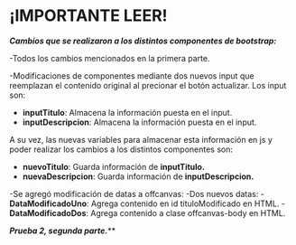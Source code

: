 # ¡IMPORTANTE LEER!

***Cambios que se realizaron a los distintos componentes de bootstrap:***

-Todos los cambios mencionados en la primera parte.

-Modificaciones de componentes mediante dos nuevos input que reemplazan el contenido original al precionar el botón actualizar. Los input son:

  - **inputTitulo**: Almacena la información puesta en el input.
  - **inputDescripcion**: Almacena la información puesta en el input.
    
  A su vez, las nuevas variables para almacenar esta información en js y poder realizar los cambios a los distintos componentes son:
  
  - **nuevoTitulo**: Guarda información de **inputTitulo.**
  - **nuevaDescripcion**: Guarda información de **inputDescripcion.**
   

-Se agregó modificación de datas a offcanvas:
  -Dos nuevos datas:
     - **DataModificadoUno**: Agrega contenido en id tituloModificado en HTML.
     -**DataModificadoDos**: Agrega contenido a clase offcanvas-body en HTML.

***Prueba 2, segunda parte.*****
